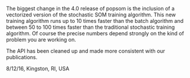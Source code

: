 The biggest change in the 4.0 release of popsom is the inclusion of a vectorized version of the stochastic SOM training algorithm. This new training algorithm runs up to 10 times faster than the batch algorithm and between 50 to 100 times faster than the traditional stochastic training algorithm.  Of course the precise numbers depend strongly on the kind of problem you are working on.

The API has been cleaned up and made more consistent with our publications.

8/12/16, Kingston, RI, USA

